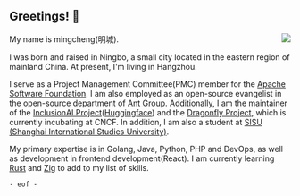 ## Greetings! 👋

<img align="right" src="https://github-readme-stats.vercel.app/api/top-langs?username=mingcheng&hide_border=true&no-bg=true&layout=pie&theme=&langs_count=6" />

<!--
<img align="right" src="https://github-readme-stats.vercel.app/api?username=mingcheng&show_icons=true&hide_border=true&theme=&no-frame=true&hide_title=true"  />
-->

My name is mingcheng(明城). 

I was born and raised in Ningbo, a small city located in the eastern region of mainland China. At present, I'm living in Hangzhou.

I serve as a Project Management Committee(PMC) member for the [Apache Software Foundation](https://apache.org/). I am also employed as an open-source evangelist in the open-source department of [Ant Group](https://github.com/antgroup). Additionally, I am the maintainer of the [InclusionAI Project](https://github.com/inclusionAI)([Huggingface](https://huggingface.co/inclusionAI)) and the [Dragonfly Project](https://github.com/dragonflyoss), which is currently incubating at CNCF. In addition, I am also a student at [SISU (Shanghai International Studies University)](https://shisu.edu.cn).

My primary expertise is in Golang, Java, Python, PHP and DevOps, as well as development in frontend development(React). I am currently learning [Rust](https://www.rust-lang.org/) and [Zig](https://ziglang.org/) to add to my list of skills.

`- eof -`
